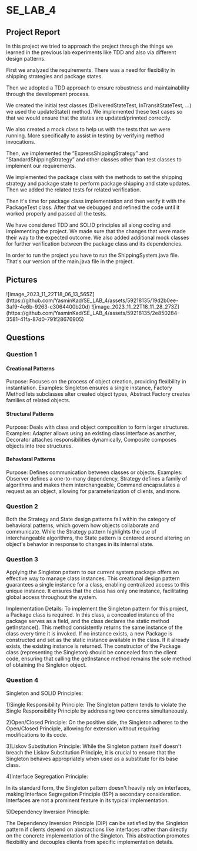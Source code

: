 # SE_LAB_4
<h2>Project Report</h2>
<p>
In this project we tried to approach the project through the things we learned in the previous lab experiments like TDD and also via different design patterns.
</p>
<p>
First we analyzed the requirements. There was a need for flexibility in shipping strategies and package states.
</p>
<p>
Then we adopted a TDD approach to ensure robustness and maintainability through the development process.
</p>
<p>
We created the initial test classes (DeliveredStateTest, InTransitStateTest, …) we used the updateState() method. We implemented these test cases so that we would ensure that the states are updated/prinnted correctly.
</p>
<p>
We also created a mock class to help us with the tests that we were running. More specifically to assist in testing by verifying method invocations.
</p>
<p>
Then, we implemented the “ExpressShippingStrategy” and “StandardShippingStrategy” and other classes other than test classes to implement our requirements.
</p>
<p>
We implemented the package class with the methods to set the shipping strategy and package state to perform package shipping and state updates. Then we added the related tests for related verification.
</p>
<p>
Then it's time for package class implementation and then verify it with the PackageTest class. After that we debugged and refined the code until it worked properly and passed all the tests.
</p>
<p>
We have considered TDD and SOLID principles all along coding and implementing the project. We made sure that the changes that were made their way to the expected outcome.
We also added additional mock classes for further verification between the package class and its dependencies.
</p>
<p>In order to run the project you have to run the ShippingSystem.java file. That's our version of the main.java file in the project.</p>
<h2>Pictures</h2>
![image_2023_11_22T18_06_13_565Z](https://github.com/YasminKad/SE_LAB_4/assets/59218135/19d2b0ee-3af9-4e6b-9263-c3064400b20d)
![image_2023_11_22T18_11_28_273Z](https://github.com/YasminKad/SE_LAB_4/assets/59218135/2e850284-3581-41fa-87d0-791f28676905)


<h2>Questions</h2>
<h3>Question 1</h3>
<h4>Creational Patterns</h4>
<p>
Purpose: Focuses on the process of object creation, providing flexibility in instantiation.
Examples: Singleton ensures a single instance, Factory Method lets subclasses alter created object types, Abstract Factory creates families of related objects.
</p>
<h4>Structural Patterns</h4>
<p>
Purpose: Deals with class and object composition to form larger structures.
Examples: Adapter allows using an existing class interface as another, Decorator attaches responsibilities dynamically, Composite composes objects into tree structures.
</p>
<h4>Behavioral Patterns</h4>
<p>
Purpose: Defines communication between classes or objects.
Examples: Observer defines a one-to-many dependency, Strategy defines a family of algorithms and makes them interchangeable, Command encapsulates a request as an object, allowing for parameterization of clients, and more.


<h3>Question 2</h3>
<p>Both the Strategy and State design patterns fall within the category of behavioral patterns, which govern how objects collaborate and communicate. While the Strategy pattern highlights the use of interchangeable algorithms, the State pattern is centered around altering an object's behavior in response to changes in its internal state.</p>

<h3>Question 3</h3>
<p>Applying the Singleton pattern to our current system package offers an effective way to manage class instances. This creational design pattern guarantees a single instance for a class, enabling centralized access to this unique instance. It ensures that the class has only one instance, facilitating global access throughout the system.</p>

<p>Implementation Details: To implement the Singleton pattern for this project, a Package class is required. In this class, a concealed instance of the package serves as a field, and the class declares the static method getInstance(). This method consistently returns the same instance of the class every time it is invoked. If no instance exists, a new Package is constructed and set as the static instance available in the class. If it already exists, the existing instance is returned. The constructor of the Package class (representing the Singleton) should be concealed from the client code, ensuring that calling the getInstance method remains the sole method of obtaining the Singleton object.</p>

<h3>Question 4</h3>
<p>Singleton and SOLID Principles:</p>

<p>1)Single Responsibility Principle:
The Singleton pattern tends to violate the Single Responsibility Principle by addressing two concerns simultaneously.</p>

<p>2)Open/Closed Principle:
On the positive side, the Singleton adheres to the Open/Closed Principle, allowing for extension without requiring modifications to its code.</p>

<p>3)Liskov Substitution Principle:
While the Singleton pattern itself doesn't breach the Liskov Substitution Principle, it is crucial to ensure that the Singleton behaves appropriately when used as a substitute for its base class.
</p>

<p>4)Interface Segregation Principle:
<p>In its standard form, the Singleton pattern doesn't heavily rely on interfaces, making Interface Segregation Principle (ISP) a secondary consideration. Interfaces are not a prominent feature in its typical implementation.</p>

<p>5)Dependency Inversion Principle:</p>
<p>The Dependency Inversion Principle (DIP) can be satisfied by the Singleton pattern if clients depend on abstractions like interfaces rather than directly on the concrete implementation of the Singleton. This abstraction promotes flexibility and decouples clients from specific implementation details.</p>


